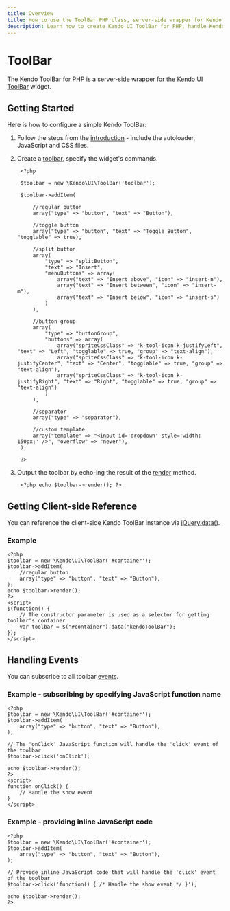 ```yaml
---
title: Overview
title: How to use the ToolBar PHP class, server-side wrapper for Kendo UI ToolBar widget
description: Learn how to create Kendo UI ToolBar for PHP, handle Kendo UI ToolBar Events, access an existing toolbar.
---
```


# ToolBar

The Kendo ToolBar for PHP is a server-side wrapper for the [Kendo UI ToolBar](/api/web/toolbar) widget.

## Getting Started

Here is how to configure a simple Kendo ToolBar:

1. Follow the steps from the [introduction](/using-kendo-with/php/introduction) - include the autoloader, JavaScript and CSS files.
2. Create a [toolbar](/api/wrappers/php/Kendo/UI/ToolBar), specify the widget's commands.

        <?php
        
        $toolbar = new \Kendo\UI\ToolBar('toolbar');

        $toolbar->addItem(
            
            //regular button
            array("type" => "button", "text" => "Button"),

            //toggle button
            array("type" => "button", "text" => "Toggle Button", "togglable" => true),

            //split button
            array(
                "type" => "splitButton",
                "text" => "Insert",
                "menuButtons" => array(
                    array("text" => "Insert above", "icon" => "insert-n"),
                    array("text" => "Insert between", "icon" => "insert-m"),
                    array("text" => "Insert below", "icon" => "insert-s")
                )
            ),

            //button group
            array(
                "type" => "buttonGroup",
                "buttons" => array(
                    array("spriteCssClass" => "k-tool-icon k-justifyLeft", "text" => "Left", "togglable" => true, "group" => "text-align"),
                    array("spriteCssClass" => "k-tool-icon k-justifyCenter", "text" => "Center", "togglable" => true, "group" => "text-align"),
                    array("spriteCssClass" => "k-tool-icon k-justifyRight", "text" => "Right", "togglable" => true, "group" => "text-align")
                )
            ),

            //separator
            array("type" => "separator"),

            //custom template
            array("template" => "<input id='dropdown' style='width: 150px;' />", "overflow" => "never"),
        );

        ?>

3. Output the toolbar by echo-ing the result of the [render](/api/wrappers/php/Kendo/UI/Widget#render) method.

        <?php echo $toolbar->render(); ?>

## Getting Client-side Reference

You can reference the client-side Kendo ToolBar instance via [jQuery.data()](http://api.jquery.com/jQuery.data/).

### Example

    <?php
    $toolbar = new \Kendo\UI\ToolBar('#container');
    $toolbar->addItem(
        //regular button
        array("type" => "button", "text" => "Button"),
    );
    echo $toolbar->render();
    ?>
    <script>
    $(function() {
        // The constructor parameter is used as a selector for getting toolbar's container
        var toolbar = $("#container").data("kendoToolBar");
    });
    </script>

## Handling Events

You can subscribe to all toolbar [events](/api/web/toolbar#events).

### Example - subscribing by specifying JavaScript function name

    <?php
    $toolbar = new \Kendo\UI\ToolBar('#container');
    $toolbar->addItem(
        array("type" => "button", "text" => "Button"),
    );

    // The 'onClick' JavaScript function will handle the 'click' event of the toolbar
    $toolbar->click('onClick');

    echo $toolbar->render();
    ?>
    <script>
    function onClick() {
        // Handle the show event
    }
    </script>

### Example - providing inline JavaScript code

    <?php
    $toolbar = new \Kendo\UI\ToolBar('#container');
    $toolbar->addItem(
        array("type" => "button", "text" => "Button"),
    );

    // Provide inline JavaScript code that will handle the 'click' event of the toolbar
    $toolbar->click('function() { /* Handle the show event */ }');

    echo $toolbar->render();
    ?>
